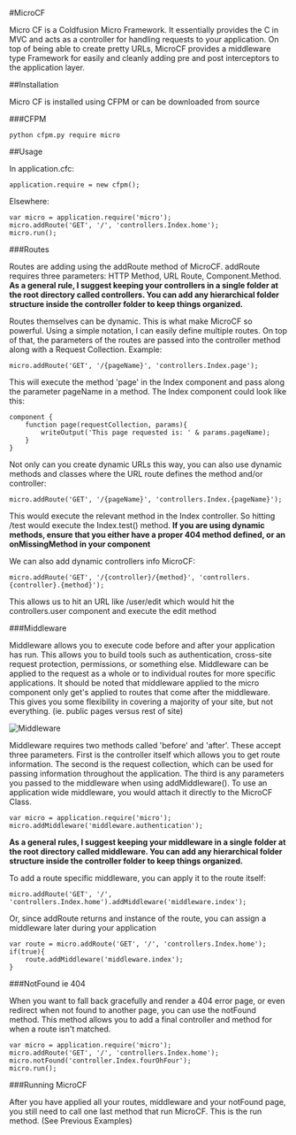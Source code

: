 #MicroCF

Micro CF is a Coldfusion Micro Framework.  It essentially provides the C in MVC and acts as a controller for handling requests to your application.  On top of being able to create pretty URLs, MicroCF provides a middleware type Framework for easily and cleanly adding pre and post interceptors to the application layer.

##Installation

Micro CF is installed using CFPM or can be downloaded from source

###CFPM

    python cfpm.py require micro

##Usage

In application.cfc:

    application.require = new cfpm();

Elsewhere:

    var micro = application.require('micro');
    micro.addRoute('GET', '/', 'controllers.Index.home');
    micro.run();

###Routes

Routes are adding using the addRoute method of MicroCF.  addRoute requires three parameters: HTTP Method, URL Route, Component.Method.  __As a general rule, I suggest keeping your controllers in a single folder at the root directory called controllers.  You can add any hierarchical folder structure inside the controller folder to keep things organized.__

Routes themselves can be dynamic.  This is what make MicroCF so powerful.  Using a simple notation, I can easily define multiple routes.  On top of that, the parameters of the routes are passed into the controller method along with a Request Collection.  Example:

    micro.addRoute('GET', '/{pageName}', 'controllers.Index.page');

This will execute the method 'page' in the Index component and pass along the parameter pageName in a method.  The Index component could look like this:

    component {
        function page(requestCollection, params){
            writeOutput('This page requested is: ' & params.pageName);
        }
    }

Not only can you create dynamic URLs this way, you can also use dynamic methods and classes where the URL route defines the method and/or controller:

    micro.addRoute('GET', '/{pageName}', 'controllers.Index.{pageName}');

This would execute the relevant method in the Index controller.  So hitting /test would execute the Index.test() method.  **If you are using dynamic methods, ensure that you either have a proper 404 method defined, or an onMissingMethod in your component**

We can also add dynamic controllers info MicroCF:

    micro.addRoute('GET', '/{controller}/{method}', 'controllers.{controller}.{method}');

This allows us to hit an URL like /user/edit which would hit the controllers.user component and execute the edit method

###Middleware

Middleware allows you to execute code before and after your application has run.  This allows you to build tools such as authentication, cross-site request protection, permissions, or something else.  Middleware can be applied to the request as a whole or to individual routes for more specific applications. It should be noted that middleware applied to the micro component only get's applied to routes that come after the middleware.  This gives you some flexibility in covering a majority of your site, but not everything. (ie. public pages versus rest of site)

![Middleware](http://www.slimframework.com/docs/images/middleware.png)

Middleware requires two methods called 'before' and 'after'.  These accept three parameters. First is the controller itself which allows you to get route information.  The second is the request collection, which can be used for passing information throughout the application.  The third is any parameters you passed to the middleware when using addMiddleware().  To use an application wide middleware, you would attach it directly to the MicroCF Class.

    var micro = application.require('micro');
    micro.addMiddleware('middleware.authentication');

__As a general rules, I suggest keeping your middleware in a single folder at the root directory called middleware.  You can add any hierarchical folder structure inside the controller folder to keep things organized.__

To add a route specific middleware, you can apply it to the route itself:

    micro.addRoute('GET', '/', 'controllers.Index.home').addMiddleware('middleware.index');

Or, since addRoute returns and instance of the route, you can assign a middleware later during your application

    var route = micro.addRoute('GET', '/', 'controllers.Index.home');
    if(true){
        route.addMiddleware('middleware.index');
    }

###NotFound ie 404

When you want to fall back gracefully and render a 404 error page, or even redirect when not found to another page, you can use the notFound method.  This method allows you to add a final controller and method for when a route isn't matched.

    var micro = application.require('micro');
    micro.addRoute('GET', '/', 'controllers.Index.home');
    micro.notFound('controller.Index.fourOhFour');
    micro.run();

###Running MicroCF

After you have applied all your routes, middleware and your notFound page, you still need to call one last method that run MicroCF.  This is the run method. (See Previous Examples)

